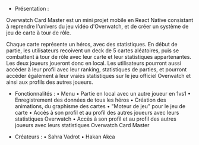 - Présentation : 

Overwatch Card Master est un mini projet mobile en React Native consistant à reprendre l'univers du jeu vidéo d'Overwatch, et de créer un système de jeu de carte à tour de rôle.

Chaque carte représente un héros, avec des statistiques. En début de partie, les utilisateurs recoivent un deck de 5 cartes aléatoires, puis se combattent à tour de rôle avec leur carte et leur statistiques appartenantes. Les deux joueurs joueront donc en local.
Les utilisateurs pourront aussi accéder à leur profil avec leur ranking, statistiques de parties, et pourront accéder également à leur vraies statistiques sur le jeu officiel Overwatch et ainsi aux profils des autres joueurs.

- Fonctionnalités :
    • Menu
    • Partie en local avec un autre joueur en 1vs1
        • Enregistrement des données de tous les héros
        • Création des animations, du graphisme des cartes
        • "Moteur de jeu" pour le jeu de carte
    • Accès à son profil et au profil des autres joueurs avec leurs statistiques Overwatch
    • Accès à son profil et au profil des autres joueurs avec leurs statistiques Overwatch Card Master


- Créateurs : 
    • Sahra Vadrot
    • Hakan Akca
